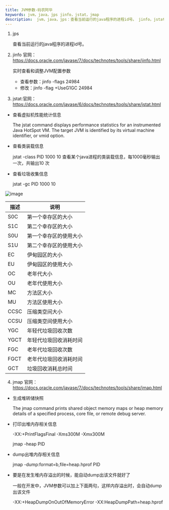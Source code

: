 ```yaml
---
title: JVM参数-码农阿华
keywords: jvm，java，jps jinfo，jstat，jmap
description:  jvm，java，jps：查看当前运行的java程序的进程id号。 jinfo，jstat：查看虚拟机性能统计信息，jmap： 打印出堆内存相关信息
---
```


1. jps
 
   查看当前运行的java程序的进程id号。

2. jinfo 官网：https://docs.oracle.com/javase/7/docs/technotes/tools/share/jinfo.html

    实时查看和调整JVM配置参数
    - 查看参数：jinfo -flags 24984
    - 修改：jinfo -flag +UseG1GC 24984

3. jstat:官网：https://docs.oracle.com/javase/6/docs/technotes/tools/share/jstat.html

- 查看虚拟机性能统计信息

    The jstat command displays performance statistics for an instrumented Java HotSpot VM. The target JVM is identified by its virtual machine identifier, or vmid option.

- 查看类装载信息

    jstat -class PID 1000 10 查看某个java进程的类装载信息，每1000毫秒输出一次，共输出10 次

- 查看垃圾收集信息
  
    jstat -gc PID 1000 10

![image](http://java-run-blog.oss-cn-zhangjiakou.aliyuncs.com/file/05dcf5e9a1a84a8a8ca0fc45259e1606)

描述|说明
---|---
S0C|第一个幸存区的大小
S1C|第二个幸存区的大小
S0U|第一个幸存区的使用大小
S1U|第二个幸存区的使用大小
EC|伊甸园区的大小
EU|伊甸园区的使用大小
OC|老年代大小
OU|老年代使用大小
MC|方法区大小
MU|方法区使用大小
CCSC|压缩类空间大小
CCSU|压缩类空间使用大小
YGC|年轻代垃圾回收次数
YGCT|年轻代垃圾回收消耗时间
FGC|老年代垃圾回收次数
FGCT|老年代垃圾回收消耗时间
GCT|垃圾回收消耗总时间

4. jmap 官网：https://docs.oracle.com/javase/7/docs/technotes/tools/share/jmap.html
- 生成堆转储快照

    The jmap command prints shared object memory maps or heap memory details of a specified process, core file, or remote debug server.

- 打印出堆内存相关信息

    -XX:+PrintFlagsFinal -Xms300M -Xmx300M

    jmap -heap PID

 - dump出堆内存相关信息
  
    jmap -dump:format=b,file=heap.hprof PID


- 要是在发生堆内存溢出的时候，能自动dump出该文件就好了
 
    一般在开发中，JVM参数可以加上下面两句，这样内存溢出时，会自动dump出该文件

    -XX:+HeapDumpOnOutOfMemoryError -XX:HeapDumpPath=heap.hprof